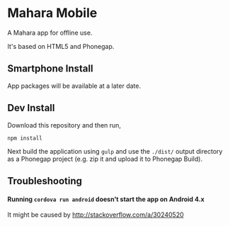 # Mahara Mobile

A Mahara app for offline use.

It's based on HTML5 and Phonegap.

## Smartphone Install

App packages will be available at a later date.

## Dev Install

Download this repository and then run,

    npm install

Next build the application using `gulp` and use the `./dist/` output directory as a Phonegap project (e.g. zip it and upload it to Phonegap Build).

## Troubleshooting

#### Running `cordova run android` doesn't start the app on Android 4.x

It might be caused by http://stackoverflow.com/a/30240520
